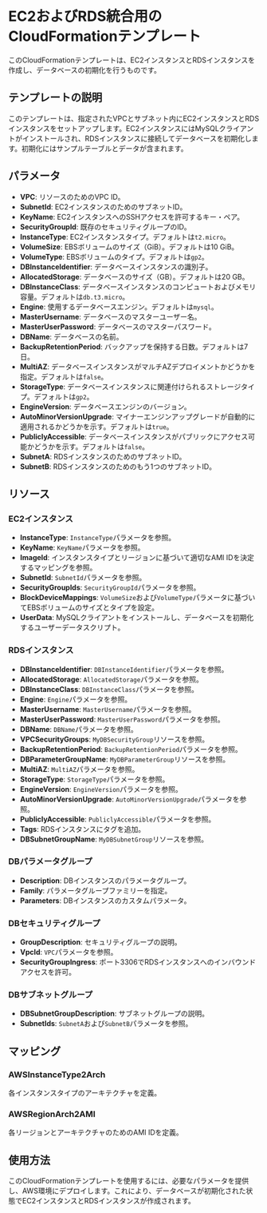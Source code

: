 # EC2およびRDS統合用のCloudFormationテンプレート

このCloudFormationテンプレートは、EC2インスタンスとRDSインスタンスを作成し、データベースの初期化を行うものです。

## テンプレートの説明

このテンプレートは、指定されたVPCとサブネット内にEC2インスタンスとRDSインスタンスをセットアップします。EC2インスタンスにはMySQLクライアントがインストールされ、RDSインスタンスに接続してデータベースを初期化します。初期化にはサンプルテーブルとデータが含まれます。

## パラメータ

- **VPC**: リソースのためのVPC ID。
- **SubnetId**: EC2インスタンスのためのサブネットID。
- **KeyName**: EC2インスタンスへのSSHアクセスを許可するキー・ペア。
- **SecurityGroupId**: 既存のセキュリティグループのID。
- **InstanceType**: EC2インスタンスタイプ。デフォルトは`t2.micro`。
- **VolumeSize**: EBSボリュームのサイズ（GiB）。デフォルトは10 GiB。
- **VolumeType**: EBSボリュームのタイプ。デフォルトは`gp2`。
- **DBInstanceIdentifier**: データベースインスタンスの識別子。
- **AllocatedStorage**: データベースのサイズ（GB）。デフォルトは20 GB。
- **DBInstanceClass**: データベースインスタンスのコンピュートおよびメモリ容量。デフォルトは`db.t3.micro`。
- **Engine**: 使用するデータベースエンジン。デフォルトは`mysql`。
- **MasterUsername**: データベースのマスターユーザー名。
- **MasterUserPassword**: データベースのマスターパスワード。
- **DBName**: データベースの名前。
- **BackupRetentionPeriod**: バックアップを保持する日数。デフォルトは7日。
- **MultiAZ**: データベースインスタンスがマルチAZデプロイメントかどうかを指定。デフォルトは`false`。
- **StorageType**: データベースインスタンスに関連付けられるストレージタイプ。デフォルトは`gp2`。
- **EngineVersion**: データベースエンジンのバージョン。
- **AutoMinorVersionUpgrade**: マイナーエンジンアップグレードが自動的に適用されるかどうかを示す。デフォルトは`true`。
- **PubliclyAccessible**: データベースインスタンスがパブリックにアクセス可能かどうかを示す。デフォルトは`false`。
- **SubnetA**: RDSインスタンスのためのサブネットID。
- **SubnetB**: RDSインスタンスのためのもう1つのサブネットID。

## リソース

### EC2インスタンス

- **InstanceType**: `InstanceType`パラメータを参照。
- **KeyName**: `KeyName`パラメータを参照。
- **ImageId**: インスタンスタイプとリージョンに基づいて適切なAMI IDを決定するマッピングを参照。
- **SubnetId**: `SubnetId`パラメータを参照。
- **SecurityGroupIds**: `SecurityGroupId`パラメータを参照。
- **BlockDeviceMappings**: `VolumeSize`および`VolumeType`パラメータに基づいてEBSボリュームのサイズとタイプを設定。
- **UserData**: MySQLクライアントをインストールし、データベースを初期化するユーザーデータスクリプト。

### RDSインスタンス

- **DBInstanceIdentifier**: `DBInstanceIdentifier`パラメータを参照。
- **AllocatedStorage**: `AllocatedStorage`パラメータを参照。
- **DBInstanceClass**: `DBInstanceClass`パラメータを参照。
- **Engine**: `Engine`パラメータを参照。
- **MasterUsername**: `MasterUsername`パラメータを参照。
- **MasterUserPassword**: `MasterUserPassword`パラメータを参照。
- **DBName**: `DBName`パラメータを参照。
- **VPCSecurityGroups**: `MyDBSecurityGroup`リソースを参照。
- **BackupRetentionPeriod**: `BackupRetentionPeriod`パラメータを参照。
- **DBParameterGroupName**: `MyDBParameterGroup`リソースを参照。
- **MultiAZ**: `MultiAZ`パラメータを参照。
- **StorageType**: `StorageType`パラメータを参照。
- **EngineVersion**: `EngineVersion`パラメータを参照。
- **AutoMinorVersionUpgrade**: `AutoMinorVersionUpgrade`パラメータを参照。
- **PubliclyAccessible**: `PubliclyAccessible`パラメータを参照。
- **Tags**: RDSインスタンスにタグを追加。
- **DBSubnetGroupName**: `MyDBSubnetGroup`リソースを参照。

### DBパラメータグループ

- **Description**: DBインスタンスのパラメータグループ。
- **Family**: パラメータグループファミリーを指定。
- **Parameters**: DBインスタンスのカスタムパラメータ。

### DBセキュリティグループ

- **GroupDescription**: セキュリティグループの説明。
- **VpcId**: `VPC`パラメータを参照。
- **SecurityGroupIngress**: ポート3306でRDSインスタンスへのインバウンドアクセスを許可。

### DBサブネットグループ

- **DBSubnetGroupDescription**: サブネットグループの説明。
- **SubnetIds**: `SubnetA`および`SubnetB`パラメータを参照。

## マッピング

### AWSInstanceType2Arch

各インスタンスタイプのアーキテクチャを定義。

### AWSRegionArch2AMI

各リージョンとアーキテクチャのためのAMI IDを定義。

## 使用方法

このCloudFormationテンプレートを使用するには、必要なパラメータを提供し、AWS環境にデプロイします。これにより、データベースが初期化された状態でEC2インスタンスとRDSインスタンスが作成されます。
